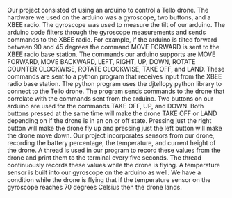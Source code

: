 Our project consisted of using an arduino to control a Tello drone. The hardware we used on the arduino was a gyroscope, two buttons, and a XBEE radio. The gyroscope was used to measure the tilt of our arduino. The arduino code filters through the gyroscope measurements and sends commands to the XBEE radio. For example, if the arduino is tilted forward between 90 and 45 degrees the command MOVE FORWARD is sent to the XBEE radio base station. The commands our arduino supports are MOVE FORWARD, MOVE BACKWARD, LEFT, RIGHT, UP, DOWN, ROTATE COUNTER CLOCKWISE, ROTATE CLOCKWISE, TAKE OFF, and LAND. These commands are sent to a python program that receives input from the XBEE radio base station. The python program uses the djtellopy python library to connect to the Tello drone. The program sends commands to the drone that correlate with the commands sent from the arduino. Two buttons on our arduino are used for the commands TAKE OFF, UP, and DOWN. Both buttons pressed at the same time will make the drone TAKE OFF or LAND depending on if the drone is in an on or off state. Pressing just the right button will make the drone fly up and pressing just the left button will make the drone move down. Our project incorporates sensors from our drone, recording the battery percentage, the temperature, and current height of the drone. A thread is used in our program to record these values from the drone and print them to the terminal every five seconds. The thread continuously records these values while the drone is flying. A temperature sensor is built into our gyroscope on the arduino as well. We have a condition while the drone is flying that if the temperature sensor on the gyroscope reaches 70 degrees Celsius then the drone lands.
